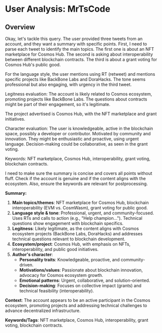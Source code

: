 # User Analysis: MrTsCode

## Overview

<think>
Okay, let's tackle this query. The user provided three tweets from an account, and they want a summary with specific points. First, I need to parse each tweet to identify the main topics. The first one is about an NFT marketplace for Cosmos Hub. The second is asking about interoperability between different blockchain contracts. The third is about a grant voting for Cosmos Hub's public good.

For the language style, the user mentions using RT (retweet) and mentions specific projects like BackBone Labs and DoraHacks. The tone seems professional but also engaging, with urgency in the third tweet. 

Legitness evaluation: The account is likely related to Cosmos ecosystem, promoting projects like BackBone Labs. The questions about contracts might be part of their engagement, so it's legitimate. 

The project advertised is Cosmos Hub, with the NFT marketplace and grant initiatives. 

Character evaluation: The user is knowledgeable, active in the blockchain space, possibly a developer or contributor. Motivated by community and innovation. They might be enthusiastic and proactive, using urgent language. Decision-making could be collaborative, as seen in the grant voting.

Keywords: NFT marketplace, Cosmos Hub, interoperability, grant voting, blockchain contracts. 

I need to make sure the summary is concise and covers all points without fluff. Check if the account is genuine and if the content aligns with the ecosystem. Also, ensure the keywords are relevant for postprocessing.
</think>

**Summary:**  
1. **Main topics/themes**: NFT marketplace for Cosmos Hub, blockchain interoperability (EVM vs. CosmWasm), grant voting for public good.  
2. **Language style & tone**: Professional, urgent, and community-focused. Uses RTs and calls to action (e.g., "Help champion..."). Technical questions show engagement with blockchain specifics.  
3. **Legitness**: Likely legitimate, as the content aligns with Cosmos ecosystem projects (BackBone Labs, DoraHacks) and addresses technical questions relevant to blockchain development.  
4. **Ecosystem/project**: Cosmos Hub, with emphasis on NFTs, interoperability, and public good initiatives.  
5. **Author's character**:  
   - **Personality traits**: Knowledgeable, proactive, and community-driven.  
   - **Motivations/values**: Passionate about blockchain innovation, advocacy for Cosmos ecosystem growth.  
   - **Emotional patterns**: Urgent, collaborative, and solution-oriented.  
   - **Decision-making**: Focuses on collective impact (grants) and technical feasibility (interoperability).  

**Context**: The account appears to be an active participant in the Cosmos ecosystem, promoting projects and addressing technical challenges to advance decentralized infrastructure.  

**Keywords/Tags**: NFT marketplace, Cosmos Hub, interoperability, grant voting, blockchain contracts.